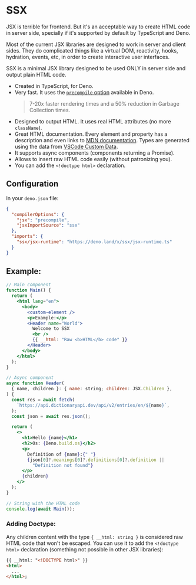 # SSX

JSX is terrible for frontend. But it's an acceptable way to create HTML code in
server side, specially if it's supported by default by TypeScript and Deno.

Most of the current JSX libraries are designed to work in server and client
sides. They do complicated things like a virtual DOM, reactivity, hooks,
hydration, events, etc, in order to create interactive user interfaces.

SSX is a minimal JSX library designed to be used ONLY in server side and output
plain HTML code.

- Created in TypeScript, for Deno.
- Very fast. It uses the
  [`precompile` option](https://deno.com/blog/v1.38#fastest-jsx-transform)
  available in Deno.
  > 7-20x faster rendering times and a 50% reduction in Garbage Collection
  > times.
- Designed to output HTML. It uses real HTML attributes (no more `className`).
- Great HTML documentation. Every element and property has a description and
  even links to [MDN documentation](https://developer.mozilla.org/). Types are
  generated using the data from
  [VSCode Custom Data](https://github.com/microsoft/vscode-custom-data).
- It supports async components (components returning a Promise).
- Allows to insert raw HTML code easily (without patronizing you).
- You can add the `<!doctype html>` declaration.

## Configuration

In your `deno.json` file:

```json
{
  "compilerOptions": {
    "jsx": "precompile",
    "jsxImportSource": "ssx"
  },
  "imports": {
    "ssx/jsx-runtime": "https://deno.land/x/ssx/jsx-runtime.ts"
  }
}
```

## Example:

```jsx
// Main component
function Main() {
  return (
    <html lang="en">
      <body>
        <custom-element />
        <p>Example:</p>
        <Header name="World">
          Welcome to SSX
          <br />
          {{ __html: "Raw <b>HTML</b> code" }}
        </Header>
      </body>
    </html>
  );
}

// Async component
async function Header(
  { name, children }: { name: string; children: JSX.Children },
) {
  const res = await fetch(
    `https://api.dictionaryapi.dev/api/v2/entries/en/${name}`,
  );
  const json = await res.json();

  return (
    <>
      <h1>Hello {name}</h1>
      <h2>Os: {Deno.build.os}</h2>
      <p>
        Definition of {name}:{" "}
        {json[0]?.meanings[0]?.definitions[0]?.definition ||
          "Definition not found"}
      </p>
      {children}
    </>
  );
}

// String with the HTML code
console.log(await Main());
```

### Adding Doctype:

Any children content with the type `{ __html: string }` is considered raw HTML
code that won't be escaped. You can use it to add the `<!doctype html>`
declaration (something not possible in other JSX libraries):

```html
{{ __html: "<!DOCTYPE html>" }}
<html>
  ...
</html>;
```
